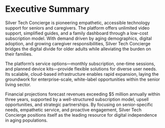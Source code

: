 # Executive Summary

Silver Tech Concierge is pioneering empathetic, accessible technology support for seniors and caregivers. The platform offers unlimited video support, simplified guides, and a family dashboard through a low-cost subscription model. With demand driven by aging demographics, digital adoption, and growing caregiver responsibilities, Silver Tech Concierge bridges the digital divide for older adults while alleviating the burden on their families.

The platform’s service options—monthly subscription, one-time sessions, and planned device kits—provide flexible solutions for diverse user needs. Its scalable, cloud-based infrastructure enables rapid expansion, laying the groundwork for enterprise-scale, white-label opportunities within the senior living sector.

Financial projections forecast revenues exceeding $5 million annually within three years, supported by a well-structured subscription model, upsell opportunities, and strategic partnerships. By focusing on senior-specific needs, empathetic service, and proactive engagement, Silver Tech Concierge positions itself as the leading resource for digital independence in aging populations.